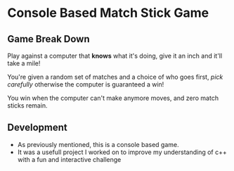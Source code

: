 # Console Based Match Stick Game

## Game Break Down
Play against a computer that **knows** what it's doing, give it an inch and it'll take a mile!

You're given a random set of matches and a choice of who goes first, *pick carefully* otherwise the computer is guaranteed a win!

You win when the computer can't make anymore moves, and zero match sticks remain.

## Development
- As previously mentioned, this is a console based game.
- It was a usefull project I worked on to improve my understanding of c++ with a fun and interactive challenge
